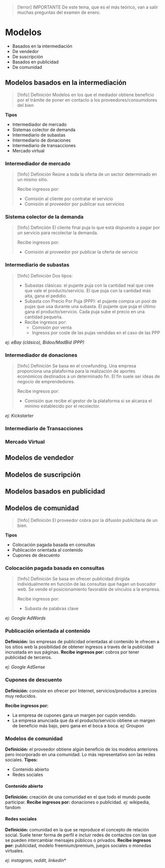 > [!error] IMPORTANTE
> De este tema, que es el más teórico, van a salir muchas preguntas del examen de enero.
# Modelos
- Basados en la intermediación
- De vendedor
- De suscripción
- Basados en publicidad
- De comunidad

## Modelos basados en la intermediación
> [!info] Definición
> Modelos en los que el mediador obtiene beneficio por el trámite de poner en contacto a los proveedores/consumidores del bien

**Tipos**
- Intermediador de mercado
- Sistemas colector de demanda
- Intermediario de subastas
- Intermediario de donaciones
- Intermediario de transacciones
- Mercado virtual
### Intermediador de mercado
> [!info] Definición
> Reúne a toda la oferta de un sector determinado en un mismo sitio.
> 
> Recibe ingresos por:
> - Comisión al cliente por contratar el servicio
> - Comisión al proveedor por publicar sus servicios

### Sistema colector de la demanda
> [!info] Definciión
> El cliente final puja lo que está dispuesto a pagar por un servicio para recolectar la demanda.
> 
> Recibe ingresos por:
> - Comisión al proveedor por publicar la oferta de servicio

### Intermediario de subastas
> [!info] Definición
> Dos tipos:
> - Subastas clásicas: el pujante puja con la cantidad real que cree que vale el producto/servicio. El que puja con la cantidad más alta, gana el pedidio.
> - Subasta con Precio Por Puja (PPP): el pujante compra un pool de pujas que usa durante una subasta. El pujante que puja el último gana el producto/servicio. Cada puja sube el precio en una cantidad pequeña.
> - 
>   Recibe ingresos por:
>   - Comisión por venta
>   - Ingresos por coste de las pujas vendidas en el caso de las PPP

*ej: eBay (clásico), Bidoo/MadBid (PPP)*

### Intermediador de donaciones
> [!info] Definición
> Se basa en el crowfunding. Una empresa proporciona una plataforma para la realización de aportes económicos destinados a un determinado fin. El fin suele ser ideas de negocio de emprendedores.
> 
> Recibe ingresos por:
> - Comisión que recibe el gestor de la plataforma si se alcanza el mínimo establecido por el recolector.

*ej: Kickstarter*


### Intermediario de Transacciones

### Mercado Virtual


## Modelos de vendedor

## Modelos de suscripción

## Modelos basados en publicidad


## Modelos de comunidad
> [!info] Definición
> El proveedor cobra por la difusión publicitaria de un bien.

**Tipos**
- Colocación pagada basada en consultas
- Publicación orientada al contenido
- Cupones de descuento

### Colocación pagada basada en consultas
> [!info] Definición
> Se basa en ofrecer publicidad dirigida individualmente en función de las consultas que hagan un buscador web. Se vende el posicionamiento favorable de vínculos a la empresa.
> 
> Recibe ingresos por:
> - Subasta de palabras clave

*ej: Google AdWords*

### Publicación orientada al contenido
**Definición:** las empresas de publicidad orientadas al contenido le ofrecen a los sitios web la posibilidad de obtener ingresos a través de la publicidad incrustada en sus páginas.
**Recibe ingresos por:** cobros por tener publicidad de terceros.

*ej: Google AdSense*

### Cupones de descuento
**Definición:** consiste en ofrecer por Internet, servicios/productos a precios muy reducidos.

**Recibe ingresos por:**
 - La empresa de cupones gana un margen por cupón vendido.
 - La empresa anunciada que da el producto/servicio obtiene un margen de beneficio más bajo, pero gana en el boca a boca.
*ej: Groupon*

### Modelos de comunidad
**Definición:** el proveedor obtiene algún beneficio de los modelos anteriores pero incorporado en una comunidad. Lo más representativo son las redes sociales.
**Tipos:**
- Contenido abierto
- Redes sociales

#### Contenido abierto
**Definición:** creación de una comunidad en el que todo el mundo puede participar.
**Recibe ingresos por:** donaciones o publicidad.
*ej:* wikipedia, fandom

#### Redes sociales
**Definición:** comunidad en la que se reproduce el concepto de relación social. Suele tener forma de perfil e incluir redes de contactos con las que se pueden intercambiar mensajes públicos o privados.
**Recibe ingresos por:** publicidad, modelo freemium/premium, juegos sociales o monedas virtuales.

*ej: instagram, reddit, linkedin**